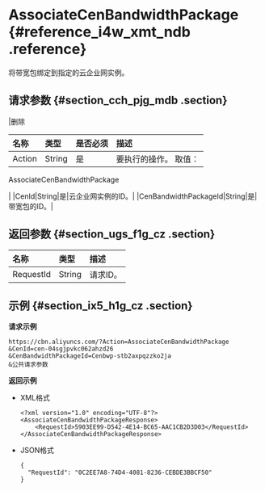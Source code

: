 # AssociateCenBandwidthPackage {#reference_i4w_xmt_ndb .reference}

将带宽包绑定到指定的云企业网实例。

## 请求参数 {#section_cch_pjg_mdb .section}

|删除

名称|类型|是否必须|描述|
|:-----|:-|:---|:-|
|Action|String|是| 要执行的操作。 取值：

 AssociateCenBandwidthPackage

 |
|CenId|String|是|云企业网实例的ID。|
|CenBandwidthPackageId|String|是|带宽包的ID。|

## 返回参数 {#section_ugs_f1g_cz .section}

|名称|类型|描述|
|:-|:-|:-|
|RequestId|String|请求ID。|

## 示例 {#section_ix5_h1g_cz .section}

**请求示例**

``` {#createVPCpub}
https://cbn.aliyuncs.com/?Action=AssociateCenBandwidthPackage
&CenId=cen-04sgjpvkc062ahzd26
&CenBandwidthPackageId=Cenbwp-stb2axpqzzko2ja
&公共请求参数
```

**返回示例**

-   XML格式

    ```
    <?xml version="1.0" encoding="UTF-8"?>
    <AssociateCenBandwidthPackageResponse>
        <RequestId>5903EE99-D542-4E14-BC65-AAC1CB2D3D03</RequestId>
    </AssociateCenBandwidthPackageResponse>
    ```

-   JSON格式

    ```
    {
      "RequestId": "0C2EE7A8-74D4-4081-8236-CEBDE3BBCF50"
    }
    ```


